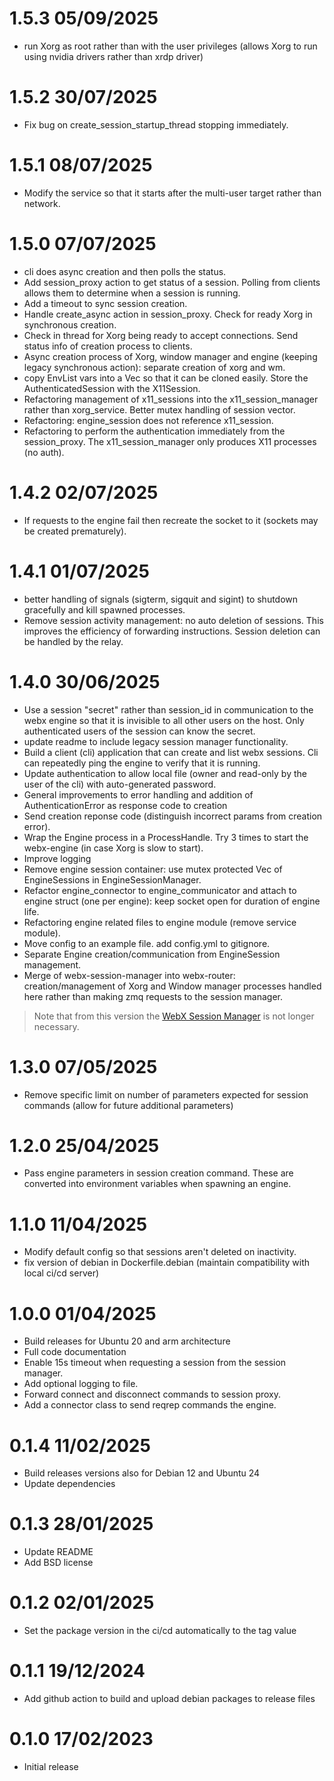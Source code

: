 1.5.3 05/09/2025
================
 * run Xorg as root rather than with the user privileges (allows Xorg to run using nvidia drivers rather than xrdp driver)

1.5.2 30/07/2025
================
 * Fix bug on create_session_startup_thread stopping immediately.

1.5.1 08/07/2025
================
 * Modify the service so that it starts after the multi-user target rather than network.

1.5.0 07/07/2025
================
 * cli does async creation and then polls the status.
 * Add session_proxy action to get status of a session. Polling from clients allows them to determine when a session is running.
 * Add a timeout to sync session creation.
 * Handle create_async action in session_proxy. Check for ready Xorg in synchronous creation.
 * Check in thread for Xorg being ready to accept connections. Send status info of creation process to clients.
 * Async creation process of Xorg, window manager and engine (keeping legacy synchronous action): separate creation of xorg and wm. 
 * copy EnvList vars into a Vec so that it can be cloned easily. Store the AuthenticatedSession with the X11Session.
 * Refactoring management of x11_sessions into the x11_session_manager rather than xorg_service. Better mutex handling of session vector.
 * Refactoring: engine_session does not reference x11_session.
 * Refactoring to perform the authentication immediately from the session_proxy. The x11_session_manager only produces X11 processes (no auth).

1.4.2 02/07/2025
================
 * If requests to the engine fail then recreate the socket to it (sockets may be created prematurely).

1.4.1 01/07/2025
================
 * better handling of signals (sigterm, sigquit and sigint) to shutdown gracefully and kill spawned processes.
 * Remove session activity management: no auto deletion of sessions. This improves the efficiency of forwarding instructions. Session deletion can be handled by the relay.

1.4.0 30/06/2025
================
 * Use a session "secret" rather than session_id in communication to the webx engine so that it is invisible to all other users on the host. Only authenticated users of the session can know the secret.
 * update readme to include legacy session manager functionality.
 * Build a client (cli) application that can create and list webx sessions. Cli can repeatedly ping the engine to verify that it is running.
 * Update authentication to allow local file (owner and read-only by the user of the cli) with auto-generated password.
 * General improvements to error handling and addition of AuthenticationError as response code to creation
 * Send creation reponse code (distinguish incorrect params from creation error).
 * Wrap the Engine process in a ProcessHandle.  Try 3 times to start the webx-engine (in case Xorg is slow to start).
 * Improve logging
 * Remove engine session container: use mutex protected Vec of EngineSessions in EngineSessionManager.
 * Refactor engine_connector to engine_communicator and attach to engine struct (one per engine): keep socket open for duration of engine life.
 * Refactoring engine related files to engine module (remove service module).
 * Move config to an example file. add config.yml to gitignore.
 * Separate Engine creation/communication from EngineSession management.
 * Merge of webx-session-manager into webx-router: creation/management of Xorg and Window manager processes handled here rather than making zmq requests to the session manager.

> Note that from this version the [WebX Session Manager](https://github.com/ILLGrenoble/webx-session-manager) is not longer necessary.

1.3.0 07/05/2025
================
 * Remove specific limit on number of parameters expected for session commands (allow for future additional parameters)

1.2.0 25/04/2025
================
 * Pass engine parameters in session creation command. These are converted into environment variables when spawning an engine.

1.1.0 11/04/2025
================
 * Modify default config so that sessions aren't deleted on inactivity.
 * fix version of debian in Dockerfile.debian (maintain compatibility with local ci/cd server)

1.0.0 01/04/2025
================
 * Build releases for Ubuntu 20 and arm architecture
 * Full code documentation
 * Enable 15s timeout when requesting a session from the session manager.
 * Add optional logging to file.
 * Forward connect and disconnect commands to session proxy. 
 * Add a connector class to send reqrep commands the engine.

0.1.4 11/02/2025
================
 * Build releases versions also for Debian 12 and Ubuntu 24
 * Update dependencies

0.1.3 28/01/2025
================
 * Update README
 * Add BSD license

0.1.2 02/01/2025
================
 * Set the package version in the ci/cd automatically to the tag value

0.1.1 19/12/2024
================
* Add github action to build and upload debian packages to release files

0.1.0 17/02/2023
================
 * Initial release
